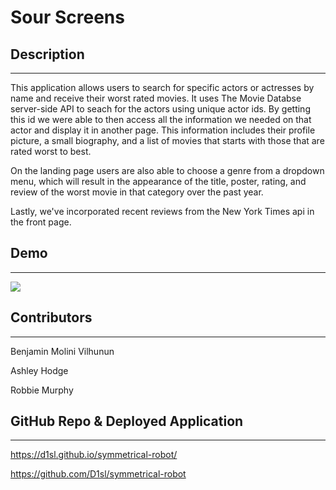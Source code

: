 # Sour Screens
## Description
________________
This application allows users to search for specific actors or actresses by name and receive their worst rated movies. It uses The Movie Databse server-side API to seach for the actors using unique actor ids. By getting this id we were able to then access all the information we needed on that actor and display it in another page. This information includes their profile picture, a small biography, and a list of movies that starts with those that are rated worst to best.

On the landing page users are also able to choose a genre from a dropdown menu, which will result in the appearance of the title, poster, rating, and review of the worst movie in that category over the past year.

Lastly, we've incorporated recent reviews from the New York Times api in the front page.
## Demo
________________
<img src = "./assets/images/Sour Stats (1).gif">

## Contributors
________________
Benjamin Molini Vilhunun

Ashley Hodge

Robbie Murphy
## GitHub Repo & Deployed Application
________________
https://d1sl.github.io/symmetrical-robot/

https://github.com/D1sl/symmetrical-robot